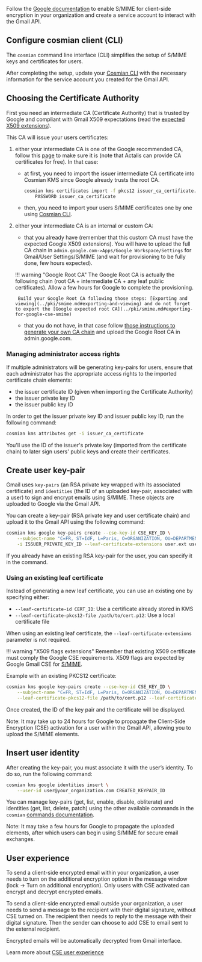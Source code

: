 Follow the [Google documentation](https://support.google.com/a/answer/13069736?hl=en&ref_topic=10742486) to enable S/MIME for client-side encryption in your organization and create a service account to interact with the Gmail API.

## Configure cosmian client (CLI)

The `cosmian` command line interface (CLI) simplifies the setup of S/MIME keys and certificates for users.

After completing the setup, update your [Cosmian CLI](../../cosmian_cli/configuration.md#example-with-smime-gmail-service-account-configuration-for-kms-server) with the necessary information for the service account you created for the Gmail API.

## Choosing the Certificate Authority

First you need an intermediate CA (Certificate Authority) that is trusted by Google and compliant with Gmail X509 expectations
(read the [expected X509 extensions](https://support.google.com/a/answer/7300887#zippy=%2Croot-ca%2Cintermediate-ca-certificates-other-than-from-issuing-intermediate-ca%2Cintermediate-ca-certificate-that-issues-the-end-entity%2Cend-entity-certificate)).

This CA will issue your users certificates:

1. either your intermediate CA is one of the Google recommended CA, follow this [page](https://support.google.com/a/answer/7448393) to make sure it is (note that Actalis can provide CA certificates for free).
    In that case:

    - at first, you need to import the issuer intermediate CA certificate into Cosmian KMS since Google already trusts the root CA.

        ```sh
        cosmian kms certificates import -f pkcs12 issuer_ca_certificate.p12 -p \
            PASSWORD issuer_ca_certificate
        ```

    - then, you need to import your users S/MIME certificates one by one using [Cosmian CLI](configuring_gmail_cse.md#create-user-key-pair).

2. either your intermediate CA is an internal or custom CA:
    - that you already have (remember that this custom CA must have the expected Google X509 extensions).
  You will have to upload the full CA chain in `admin.google.com->Apps/Google Workspace/Settings` for Gmail/User Settings/S/MIME (and wait for provisioning to be fully done, few hours expected).

    !!! warning "Google Root CA"
        The Google Root CA is actually the following chain (root CA + intermediate CA + any leaf public certificates).
        Allow a few hours for Google to complete the provisioning.

        Build your Google Root CA following those steps: [Exporting and viewing](../pki/smime.md#exporting-and-viewing) and do not forget to export the [Google expected root CA](../pki/smime.md#exporting-for-google-cse-smime)

    - that you do not have, in that case follow [those instructions to generate your own CA chain](../pki/smime.md#creating-an-smime-certificate-authority-with-a-root-and-intermediate-ca) and upload the Google Root CA in admin.google.com.

### Managing administrator access rights

If multiple administrators will be generating key-pairs for users, ensure that each administrator has the appropriate access rights to the imported certificate chain elements:

- the issuer certificate ID (given when importing the Certificate Authority)
- the issuer private key ID
- the issuer public key ID

In order to get the issuer private key ID and issuer public key ID, run the following command:

```sh
cosmian kms attributes get -i issuer_ca_certificate
```

You'll use the ID of the issuer's private key (imported from the certificate chain) to later sign users' public keys and create their certificates.

## Create user key-pair

Gmail uses `key-pairs` (an RSA private key wrapped with its associated certificate) and `identities` (the ID of an uploaded key-pair, associated with a user) to sign and encrypt emails using S/MIME.
These objects are uploaded to Google via the Gmail API.

You can create a key-pair (RSA private key and user certificate chain) and upload it to the Gmail API using the following command:

```sh
cosmian kms google key-pairs create --cse-key-id CSE_KEY_ID \
    --subject-name "C=FR, ST=IdF, L=Paris, O=ORGANIZATION, OU=DEPARTMENT, CN=user@organization.com, emailAddress=user@organization.com" \
    -i ISSUER_PRIVATE_KEY_ID --leaf-certificate-extensions user.ext user@your_organization.com
```

If you already have an existing RSA key-pair for the user, you can specify it in the command.

### Using an existing leaf certificate

Instead of generating a new leaf certificate, you can use an existing one by specifying either:

- `--leaf-certificate-id CERT_ID`: Use a certificate already stored in KMS
- `--leaf-certificate-pkcs12-file /path/to/cert.p12`: Use a local certificate file

When using an existing leaf certificate, the `--leaf-certificate-extensions` parameter is not required.

!!! warning "X509 flags extensions"
    Remember that existing X509 certificate must comply the Google CSE requirements. X509 flags are expected by Google Gmail CSE for [S/MIME](https://support.google.com/a/answer/7300887?fl=1&sjid=2093401421194266294-NA).

Example with an existing PKCS12 certificate:

```sh
cosmian kms google key-pairs create --cse-key-id CSE_KEY_ID \
    --subject-name "C=FR, ST=IdF, L=Paris, O=ORGANIZATION, OU=DEPARTMENT, CN=user@organization.com, emailAddress=user@organization.com" \
    --leaf-certificate-pkcs12-file /path/to/cert.p12 --leaf-certificate-pkcs12-password secret user@your_organization.com
```

Once created, the ID of the key pair and the certificate will be displayed.

Note: It may take up to 24 hours for Google to propagate the Client-Side Encryption (CSE) activation for a user within the Gmail API, allowing you to upload the S/MIME elements.

## Insert user identity

After creating the key-pair, you must associate it with the user’s identity. To do so, run the following command:

```sh
cosmian kms google identities insert \
    --user-id user@your_organization.com CREATED_KEYPAIR_ID
```

You can manage key-pairs (get, list, enable, disable, obliterate) and identities (get, list, delete, patch) using the other available commands in the `cosmian` [commands documentation](../../cosmian_cli/cli/main_commands.md).

Note: It may take a few hours for Google to propagate the uploaded elements, after which users can begin using S/MIME for secure email exchanges.

## User experience

To send a client-side encrypted email within your organization, a user needs to turn on the additional encryption option in the message window (lock -> Turn on additional encryption).
Only users with CSE activated can encrypt and decrypt encrypted emails.

To send a client-side encrypted email outside your organization, a user needs to send a message to the recipient with their digital signature, without CSE turned on.
The recipient then needs to reply to the message with their digital signature.
Then the sender can choose to add CSE to email sent to the external recipient.

Encrypted emails will be automatically decrypted from Gmail interface.

Learn more about [CSE user experience](https://support.google.com/a/answer/14311764?hl=en&ref_topic=10742486)

